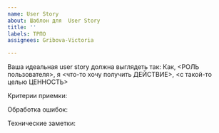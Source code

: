 ```yaml
---
name: User Story
about: Шаблон для  User Story
title: ''
labels: ТРПО
assignees: Gribova-Victoria

---
```


Ваша идеальная user story должна выглядеть так:
Как, <РОЛЬ пользователя>, я <что-то хочу получить ДЕЙСТВИЕ>, <с такой-то целью ЦЕННОСТЬ>

Критерии приемки:

Обработка ошибок:

Технические заметки:
